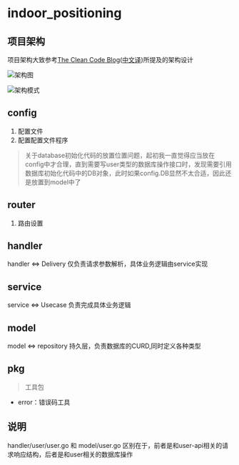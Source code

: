 # indoor_positioning

## 项目架构
项目架构大致参考[The Clean Code Blog](https://blog.cleancoder.com/uncle-bob/2012/08/13/the-clean-architecture.html)([中文译](https://learnku.com/go/t/43569))所提及的架构设计

![架构图](https://cdn.learnku.com/uploads/images/202004/21/54739/cHZbDZpxWt.png!large)


![架构模式](https://picx.zhimg.com/80/08415618172ea7a3d2b916ab0c555346_720w.webp?source=1940ef5c)

## config
1. 配置文件
2. 配置配置文件程序

> 关于database初始化代码的放置位置问题，起初我一直觉得应当放在config中才合理，直到需要写user类型的数据库操作接口时，发现需要引用数据库初始化代码中的DB对象，此时如果config.DB显然不太合适，因此还是放置到model中了

## router
1. 路由设置

## handler
handler <=> Delivery
仅负责请求参数解析，具体业务逻辑由service实现

## service
service <=> Usecase
负责完成具体业务逻辑

## model
model <=> repository
持久层，负责数据库的CURD,同时定义各种类型

## pkg
> 工具包

- error：错误码工具

## 说明
handler/user/user.go 和 model/user.go 区别在于，前者是和user-api相关的请求响应结构，后者是和user相关的数据库操作